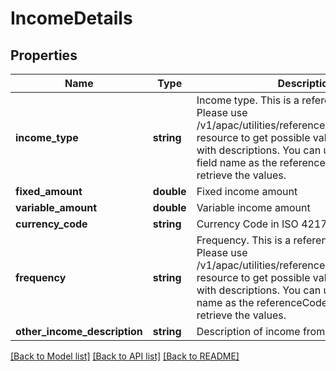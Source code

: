 # IncomeDetails

## Properties
Name | Type | Description | Notes
------------ | ------------- | ------------- | -------------
**income_type** | **string** | Income type. This is a reference data field. Please use /v1/apac/utilities/referenceData/{incomeType} resource to get possible values of this field with descriptions. You can use incomeType field name as the referenceCode parameter to retrieve the values. | [optional] 
**fixed_amount** | **double** | Fixed income amount | [optional] 
**variable_amount** | **double** | Variable income amount | [optional] 
**currency_code** | **string** | Currency Code in ISO 4217 format. | [optional] 
**frequency** | **string** | Frequency. This is a reference data field. Please use /v1/apac/utilities/referenceData/{frequency} resource to get possible values of this field with descriptions. You can use frequency field name as the referenceCode parameter to retrieve the values. | [optional] 
**other_income_description** | **string** | Description of income from other sources | [optional] 

[[Back to Model list]](../../README.md#documentation-for-models) [[Back to API list]](../../README.md#documentation-for-api-endpoints) [[Back to README]](../../README.md)

